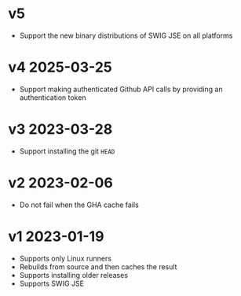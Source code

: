 # v5
 - Support the new binary distributions of SWIG JSE on all platforms

# v4 2025-03-25
 - Support making authenticated Github API calls by providing an authentication token

# v3 2023-03-28
 - Support installing the git `HEAD`

# v2 2023-02-06
 - Do not fail when the GHA cache fails

# v1 2023-01-19
 - Supports only Linux runners 
 - Rebuilds from source and then caches the result
 - Supports installing older releases
 - Supports SWIG JSE
